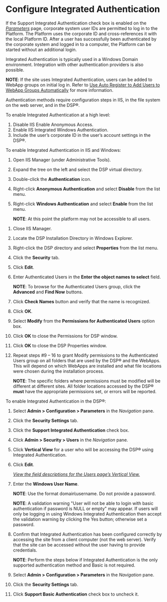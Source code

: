 # Configure Integrated Authentication

If the Support Integrated Authentication check box is enabled on the
*[Parameters](../Page_Desc/Parameters_All_TabsSysAdmin.htm)* page,
corporate system user IDs are permitted to log in to the Platform. The
Platform uses the corporate ID and cross-references it with the local
Platform ID. After a user has successfully been authenticated by the
corporate system and logged in to a computer, the Platform can be
started without an additional login.

Integrated Authentication is typically used in a Windows Domain
environment. Integration with other authentication providers is also
possible.

**NOTE**: If the site uses Integrated Authentication, users can be added
to WebApp groups on initial log in. Refer to [Use Auto Register to Add
Users to WebApp Groups
Automatically](Use%20Auto%20Register%20to%20Add%20Users%20to%20WebApp%20Groups%20Automatically.htm)
for more information.

Authentication methods require configuration steps in IIS, in the file
system on the web server, and in the DSP®.

To enable Integrated Authentication at a high level:

1.  Disable IIS Enable Anonymous Access.
2.  Enable IIS Integrated Windows Authentication.
3.  Include the user’s corporate ID in the user’s account settings in
    the DSP®.

To enable Integrated Authentication in IIS and Windows:

1.  Open IIS Manager (under Administrative Tools).

2.  Expand the tree on the left and select the DSP virtual directory.

3.  Double-click the **Authentication** icon.

4.  Right-click **Anonymous Authentication** and select **Disable** from
    the list menu.

5.  Right-click **Windows Authentication** and select **Enable** from
    the list menu.
    
    **NOTE**: At this point the platform may not be accessible to all
    users.

<!-- end list -->

1.  Close IIS Manager.

2.  Locate the DSP Installation Directory in Windows Explorer.

3.  Right-click the DSP directory and select **Properties** from the
    list menu.

4.  Click the **Security** tab.

5.  Click **Edit**.

6.  Enter Authenticated Users in the **Enter the object names to
    select** field.
    
    **NOTE**: To browse for the Authenticated Users group, click the
    **Advanced** and **Find Now** buttons.

7.  Click **Check Names** button and verify that the name is recognized.

8.  Click **OK**.

9.  Select **Modify** from the **Permissions for Authenticated Users**
    option box.

10. Click **OK** to close the Permissions for DSP window.

11. Click **OK** to close the DSP Properties window.

12. Repeat steps \#9 – 16 to grant Modify permissions to the
    Authenticated Users group on all folders that are used by the DSP®
    and the WebApps. This will depend on which WebApps are installed and
    what file locations were chosen during the installation process.
    
    **NOTE**: The specific folders where permissions must be modified
    will be different at different sites. All folder locations accessed
    by the DSP® **must** have the appropriate permissions set, or errors
    will be reported.

To enable Integrated Authentication in the DSP®:

1.  Select **Admin \> Configuration \> Parameters** in the *Navigation*
    pane.

2.  Click the **Security Settings** tab.

3.  Click the **Support Integrated Authentication** check box.

4.  Click **Admin \> Security \> Users** in the *Navigation* pane.

5.  Click **Vertical View** for a user who will be accessing the DSP®
    using Integrated Authentication.

6.  Click **Edit**.
    
    *[View the field descriptions for the Users page’s Vertical
    View.](../Page_Desc/Users_H.htm#Users_V)*

7.  Enter the **Windows User Name**.
    
    **NOTE**: Use the format domain\\username. Do not provide a
    password.
    
    **NOTE**: A validation warning "User will not be able to login with
    basic authentication if password is NULL or empty" may appear. If
    users will only be logging in using Windows Integrated
    Authentication then accept the validation warning by clicking the
    Yes button; otherwise set a password.

8.  Confirm that Integrated Authentication has been configured correctly
    by accessing the site from a client computer (not the web server).
    Verify that the site can be accessed without the user having to
    provide credentials.
    
    **NOTE**: Perform the steps below if Integrated Authentication is
    the only supported authentication method and Basic is not required.

9.  Select **Admin \> Configuration \> Parameters** in the *Navigation*
    pane.

10. Click the **Security Settings** tab.

11. Click **Support Basic Authentication** check box to uncheck it.
